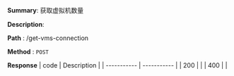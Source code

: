 **Summary**: 获取虚拟机数量

**Description**:

**Path** : /get-vms-connection

**Method** : `POST`

**Response**
| code      | Description |
| ----------- | ----------- |
|  200   |       |
|  400   |       |

